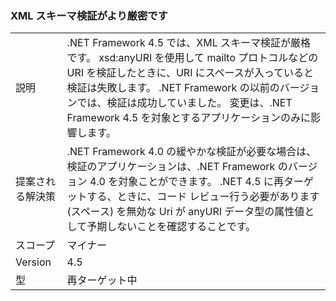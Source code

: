 ### <a name="xml-schema-validation-is-stricter"></a>XML スキーマ検証がより厳密です

|   |   |
|---|---|
|説明|.NET Framework 4.5 では、XML スキーマ検証が厳格です。 xsd:anyURI を使用して mailto プロトコルなどの URI を検証したときに、URI にスペースが入っていると検証は失敗します。 .NET Framework の以前のバージョンでは、検証は成功していました。 変更は、.NET Framework 4.5 を対象とするアプリケーションのみに影響します。|
|提案される解決策|.NET Framework 4.0 の緩やかな検証が必要な場合は、検証のアプリケーションは、.NET Framework のバージョン 4.0 を対象ことができます。 .NET 4.5 に再ターゲットする、ときに、コード レビュー行う必要があります (スペース) を無効な Uri が anyURI データ型の属性値として予期しないことを確認することです。|
|スコープ|マイナー|
|Version|4.5|
|型|再ターゲット中|

